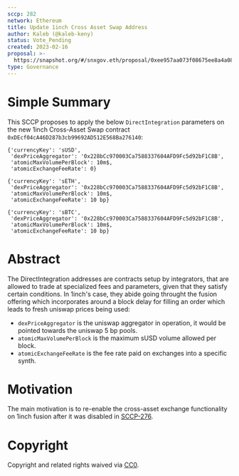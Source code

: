 ```yaml
---
sccp: 282
network: Ethereum
title: Update 1inch Cross Asset Swap Address
author: Kaleb (@kaleb-keny)
status: Vote_Pending
created: 2023-02-16
proposal: >-
  https://snapshot.org/#/snxgov.eth/proposal/0xee957aa073f08675ee8a4a08e628065f23aa28dc45b784bfff3989aaeb46c551
type: Governance
---
```


# Simple Summary

This SCCP proposes to apply the below `DirectIntegration` parameters on the new 1inch Cross-Asset Swap contract `0xDEcf04cA46D287b3cb99692AD512E568Ba276140`:

```
{'currencyKey': 'sUSD',
 'dexPriceAggregator': '0x228bCc970003Ca7588337604AFD9Fc5d92bF1C8B',
 'atomicMaxVolumePerBlock': 10m$,
 'atomicExchangeFeeRate': 0}

{'currencyKey': 'sETH',
 'dexPriceAggregator': '0x228bCc970003Ca7588337604AFD9Fc5d92bF1C8B',
 'atomicMaxVolumePerBlock': 10m$,
 'atomicExchangeFeeRate': 10 bp}

{'currencyKey': 'sBTC',
 'dexPriceAggregator': '0x228bCc970003Ca7588337604AFD9Fc5d92bF1C8B',
 'atomicMaxVolumePerBlock': 10m$,
 'atomicExchangeFeeRate': 10 bp}
```

# Abstract

The DirectIntegration addresses are contracts setup by integrators, that are allowed to trade at specialized fees and parameters, given that they satisfy certain conditions. In 1inch's case, they abide going throught the fusion offering which incorporates around a block delay for filling an order which leads to fresh uniswap prices being used:
- `dexPriceAggregator` is the uniswap aggregator in operation, it would be pointed towards the uniswap 5 bp pools.
- `atomicMaxVolumePerBlock` is the maximum sUSD volume allowed per block.
- `atomicExchangeFeeRate` is the fee rate paid on exchanges into a specific synth.


# Motivation

The main motivation is to re-enable the cross-asset exchange functionality on 1inch fusion after it was disabled in [SCCP-276](https://sips.synthetix.io/sccp/sccp-276/).


# Copyright

Copyright and related rights waived via [CC0](https://creativecommons.org/publicdomain/zero/1.0/).
